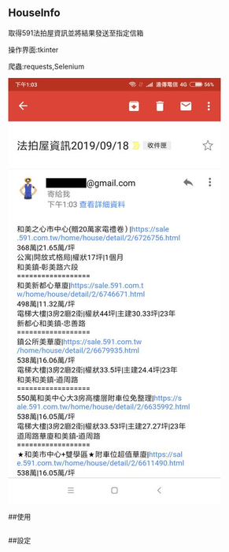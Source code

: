 ## HouseInfo
取得591法拍屋資訊並將結果發送至指定信箱

操作界面:tkinter

爬蟲:requests,Selenium

![logo](img/01.jpg)

##使用
```shell

```
##設定
```buildoutcfg


```